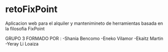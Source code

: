# retoFixPoint
Aplicacion web para el alquiler y mantenimineto de herramientas basada en la filosofia FixPoint

GRUPO 3 FORMADO POR :
-Shania Bencomo
-Eneko Vilamor
-Ekaitz Martin
-Yeray Li Loaiza
